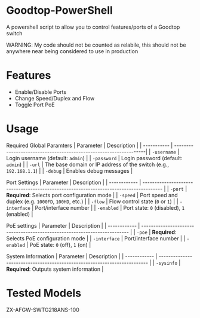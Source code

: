 # Goodtop-PowerShell
A powershell script to allow you to control features/ports of a Goodtop switch

WARNING: My code should not be counted as relabile, this should not be anywhere near being considered to use in production

# Features
* Enable/Disable Ports
* Change Speed/Duplex and Flow
* Toggle Port PoE

# Usage
Required Global Paramters
| Parameter   | Description                                                       |
| ----------- | ------------------------------------------------------------------|
| `-username` | Login username (default: `admin`)                                 |
| `-password` | Login password (default: `admin`)                                 |
| `-url`      | The base domain or IP address of the switch (e.g., `192.168.1.1`) |
| `-debug`    | Enables debug messages                                            |

Port Settings
| Parameter    | Description                                                                            |
| ------------ | -------------------------------------------------------------------------------------- |
| `-port`      | **Required**: Selects port configuration mode                                          |
| `-speed`     | Port speed and duplex (e.g. `1000FD`, `100HD`, etc.)                                   |
| `-flow`      | Flow control state (`0` or `1`)                                                        |
| `-interface` | Port/interface number                                                                  |
| `-enabled`   | Port state: `0` (disabled), `1` (enabled)                                              |

PoE settings
| Parameter    | Description                                                               |
| ------------ | ------------------------------------------------------------------------- |
| `-poe`       | **Required**: Selects PoE configuration mode                              |
| `-interface` | Port/interface number                                                     |
| `-enabled`   | PoE state: `0` (off), `1` (on)                                            |

System Information
| Parameter    | Description                                                               |
| ------------ | ------------------------------------------------------------------------- |
| `-sysinfo`   | **Required**: Outputs system information                                  |

# Tested Models
ZX-AFGW-SWTG218ANS-100
